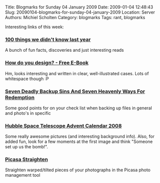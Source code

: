 Title: Blogmarks for Sunday 04 January 2009
Date: 2009-01-04 12:48:43
Slug: 20090104-blogmarks-for-sunday-04-january-2009
Location: Server
Authors: Michiel Scholten
Category: blogmarks
Tags: rant, blogmarks

<p>Interesting links of this week:</p>
<h3><a href="http://www.bbc.co.uk/blogs/magazinemonitor/2009/01/100_things_we_didnt_know_last.shtml">100 things we didn't know last year</a></h3>
<p>A bunch of fun facts, discoveries and just interesting reads</p>
<h3><a href="http://www.jurecuhalev.com/blog/2008/12/18/how-do-you-design-free-e-book/">How do you design? - Free E-Book</a></h3>
<p>Hm, looks interesting and written in clear, well-illustrated cases. Lots of whitespace though :P</p>
<h3><a href="http://www.diyphotography.net/seven-deadly-backup-sins-and-seven-heavenly-ways-for-redemption">Seven Deadly Backup Sins And Seven Heavenly Ways For Redemption</a></h3>
<p>Some good points for on your check list when backing up files in general and photo's in specific</p>
<h3><a href="http://www.boston.com/bigpicture/2008/12/hubble_space_telescope_advent.html?status=complete">Hubble Space Telescope Advent Calendar 2008</a></h3>
<p>Some really awesome pictures (and interesting background info). Also, for added fun, look for a few moments at the first image and think "Someone set up us the bomb!".</p>
<h3><a href="http://techtheman.blogspot.com/2006/10/picasa-straighten-focal-bw.html">Picasa Straighten </a></h3>
<p>Straighten warped/tilted pieces of your photographs in the Picasa photo management tool</p>
